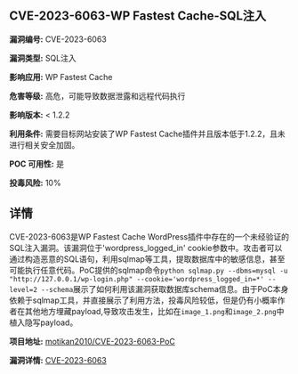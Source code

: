 ## CVE-2023-6063-WP Fastest Cache-SQL注入

**漏洞编号:** CVE-2023-6063

**漏洞类型:** SQL注入

**影响应用:** WP Fastest Cache

**危害等级:** 高危，可能导致数据泄露和远程代码执行

**影响版本:** < 1.2.2

**利用条件:** 需要目标网站安装了WP Fastest Cache插件并且版本低于1.2.2，且未进行相关安全加固。

**POC 可用性:** 是

**投毒风险:** 10%

## 详情

CVE-2023-6063是WP Fastest Cache WordPress插件中存在的一个未经验证的SQL注入漏洞。该漏洞位于'wordpress_logged_in' cookie参数中。攻击者可以通过构造恶意的SQL语句，利用sqlmap等工具，提取数据库中的敏感信息，甚至可能执行任意代码。PoC提供的sqlmap命令`python sqlmap.py --dbms=mysql -u "http://127.0.0.1/wp-login.php" --cookie='wordpress_logged_in=*' --level=2 --schema`展示了如何利用该漏洞获取数据库schema信息。由于PoC本身依赖于sqlmap工具，并直接展示了利用方法，投毒风险较低，但是仍有小概率作者在其他地方埋藏payload,导致攻击发生，比如在`image_1.png`和`image_2.png`中植入隐写payload。

**项目地址:** [motikan2010/CVE-2023-6063-PoC](https://github.com/motikan2010/CVE-2023-6063-PoC)

**漏洞详情:** [CVE-2023-6063](https://nvd.nist.gov/vuln/detail/CVE-2023-6063)